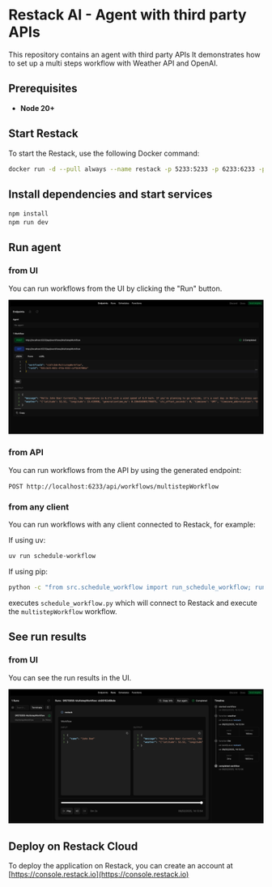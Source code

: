 # Restack AI - Agent with third party APIs

This repository contains an agent with third party APIs
It demonstrates how to set up a multi steps workflow with Weather API and OpenAI.

## Prerequisites

- **Node 20+**

## Start Restack

To start the Restack, use the following Docker command:

```bash
docker run -d --pull always --name restack -p 5233:5233 -p 6233:6233 -p 7233:7233 -p 9233:9233 p 10233:10233 ghcr.io/restackio/restack:main
```

## Install dependencies and start services

```bash
npm install
npm run dev
```

## Run agent

### from UI

You can run workflows from the UI by clicking the "Run" button.

![Run workflows from UI](./workflow_get.png)

### from API

You can run workflows from the API by using the generated endpoint:

`POST http://localhost:6233/api/workflows/multistepWorkflow`

### from any client

You can run workflows with any client connected to Restack, for example:

If using uv:

```bash
uv run schedule-workflow
```

If using pip:

```bash
python -c "from src.schedule_workflow import run_schedule_workflow; run_schedule_workflow()"
```

executes `schedule_workflow.py` which will connect to Restack and execute the `multistepWorkflow` workflow.

## See run results

### from UI

You can see the run results in the UI.

![See run results from UI](./workflow_run.png)

## Deploy on Restack Cloud

To deploy the application on Restack, you can create an account at [https://console.restack.io](https://console.restack.io)
